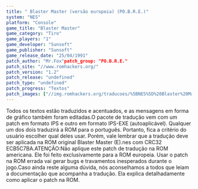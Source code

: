 ```yaml
---
title: " Blaster Master (versão europeia) (PO.B.R.E.)"
system: "NES"
platform: "Console"
game_title: "Blaster Master"
game_category: "Tiro"
game_players: "1"
game_developer: "Sunsoft"
game_publisher: "Sunsoft"
game_release_date: "25/04/1991"
patch_author: "Mr.Fox"patch_group: "PO.B.R.E."
patch_site: "//www.romhackers.org/"
patch_version: "1.2"
patch_release: "undefined"
patch_type: "undefined"
patch_progress: "Textos"
patch_images: ["//img.romhackers.org/traducoes/%5BNES%5D%20Blaster%20Master%20-%20POBRE%20-%201.png","//img.romhackers.org/traducoes/%5BNES%5D%20Blaster%20Master%20-%20POBRE%20-%202.png","//img.romhackers.org/traducoes/%5BNES%5D%20Blaster%20Master%20-%20POBRE%20-%203.png"]
---
```

Todos os textos estão traduzidos e acentuados, e as mensagens em forma de gráfico também foram editadas.O pacote de tradução vem com um patch em formato IPS e outro em formato IPS-EXE (autoaplicável). Qualquer um dos dois traduzirá a ROM para o português. Portanto, fica a critério do usuário escolher qual deles usar. Porém, vale lembrar que a tradução deve ser aplicada na ROM original Blaster Master (E).nes com CRC32 ECB5C7BA.ATENÇÃO:Não aplique este patch de tradução na ROM americana. Ele foi feito exclusivamente para a ROM europeia. Usar o patch na ROM errada vai gerar bugs e travamentos inesperados durante o jogo.Caso ainda reste alguma dúvida, nós aconselhamos a todos que leiam a documentação que acompanha a tradução. Ela explica detalhadamente como aplicar o patch na ROM.